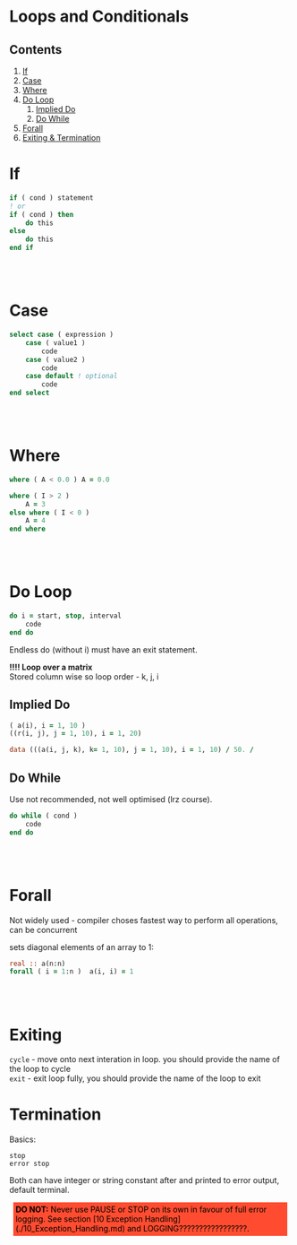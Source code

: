 # Loops and Conditionals

## Contents

1. [If](#1)
2. [Case](#2)
3. [Where](#3)
4. [Do Loop](#4)
    1. [Implied Do](#41)
    2. [Do While](#42)
5. [Forall](#5)
6. [Exiting & Termination](#6)

<a name="1"></a>
# If

````fortran
if ( cond ) statement
! or
if ( cond ) then
    do this
else
    do this
end if
````  

<br></br>
<a name="2"></a>
# Case

````fortran
select case ( expression )
    case ( value1 )
        code
    case ( value2 )
        code
    case default ! optional
        code
end select
````

<br></br>
<a name="3"></a>
# Where

````fortran
where ( A < 0.0 ) A = 0.0

where ( I > 2 )
    A = 3
else where ( I < 0 )
    A = 4
end where
````

<br></br>
<a name="4"></a>
# Do Loop

````fortran
do i = start, stop, interval
    code
end do
````
Endless do (without i) must have an exit statement.

**!!!! Loop over a matrix**    
Stored column wise so loop order - k, j, i

<a name="41"></a>
## Implied Do
````fortran
( a(i), i = 1, 10 )
((r(i, j), j = 1, 10), i = 1, 20)

data (((a(i, j, k), k= 1, 10), j = 1, 10), i = 1, 10) / 50. /
````

<a name="42"></a>
## Do While
Use not recommended, not well optimised (lrz course).

````fortran
do while ( cond )
    code
end do
````

<br></br>
<a name="5"></a>
# Forall

Not widely used - compiler choses fastest way to perform all operations, can be concurrent

sets diagonal elements of an array to 1:

````fortran
real :: a(n:n)
forall ( i = 1:n )  a(i, i) = 1
````

<br></br>
<a name="6"></a>
# Exiting

`cycle` - move onto next interation in loop. you should provide the name of the loop to cycle     
`exit` - exit loop fully, you should provide the name of the loop to exit

# Termination

Basics: 

`stop`    
`error stop`    

Both can have integer or string constant after and printed to error output, default terminal.

<div style="color: black; background-color:rgba(255, 76, 48, 1); text-align:left; vertical-align: middle; padding: .3em; margin: .5em;">
    <strong>DO NOT:</strong>
  Never use PAUSE or STOP on its own in favour of full error logging. See section [10 Exception Handling](./10_Exception_Handling.md) and LOGGING?????????????????.
  </div>
